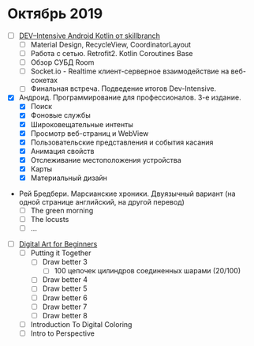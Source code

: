 # Октябрь 2019

- [ ] [DEV–Intensive Android Kotlin от skillbranch](https://skill-branch.ru/dev-intensive-2019)
  - [ ] Material Design, RecycleView, CoordinatorLayout
  - [ ] Работа с сетью. Retrofit2. Kotlin Coroutines Base
  - [ ] Обзор СУБД Room
  - [ ] Socket.io - Realtime клиент-серверное взаимодействие на веб-сокетах
  - [ ] Финальная встреча. Подведение итогов Dev-Intensive.

- [x] Андроид. Программирование для профессионалов. 3-е издание.
  - [x] Поиск
  - [x] Фоновые службы
  - [x] Широковещательные интенты
  - [x] Просмотр веб-страниц и WebView
  - [x] Пользовательские представления и события касания
  - [x] Анимация свойств
  - [x] Отслеживание местоположения устройства
  - [x] Карты
  - [x] Материальный дизайн

- Рей Бредбери. Марсианские хроники. Двуязычный вариант (на одной странице английский, на другой перевод)
  - [ ] The green morning
  - [ ] The locusts
  - [ ] ...

- [ ] [Digital Art for Beginners](https://www.udemy.com/digital-art-101-from-beginner-to-pro)
  - [ ] Putting it Together
    - [ ] Draw better 3
      - [ ] 100 цепочек цилиндров соединенных шарами (20/100) 
    - [ ] Draw better 4
    - [ ] Draw better 5
    - [ ] Draw better 6
    - [ ] Draw better 7
    - [ ] Draw better 8
  - [ ] Introduction To Digital Coloring
  - [ ] Intro to Perspective